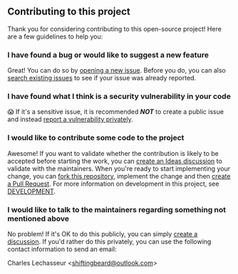 ## Contributing to this project

Thank you for considering contributing to this open-source project! Here are a few guidelines to help you:

### I have found a bug or would like to suggest a new feature

Great! You can do so by [opening a new issue](https://github.com/clechasseur/aoc_leaderbot_cargo_lambda/issues/new/choose).
Before you do, you can also [search existing issues](https://github.com/clechasseur/aoc_leaderbot_cargo_lambda/issues) to see if your issue was already reported.

### I have found what I think is a security vulnerability in your code

😱 If it's a sensitive issue, it is recommended **_NOT_** to create a public issue and instead [report a vulnerability privately](https://github.com/clechasseur/aoc_leaderbot_cargo_lambda/security/advisories/new).

### I would like to contribute some code to the project

Awesome! If you want to validate whether the contribution is likely to be accepted before starting the work, you can [create an Ideas discussion](https://github.com/clechasseur/aoc_leaderbot_cargo_lambda/discussions/new?category=ideas) to validate with the maintainers.
When you're ready to start implementing your change, you can [fork this repository](https://github.com/clechasseur/aoc_leaderbot_cargo_lambda/fork), implement the change and then [create a Pull Request](https://github.com/clechasseur/aoc_leaderbot_cargo_lambda/compare).
For more information on development in this project, see [DEVELOPMENT](DEVELOPMENT.md).

### I would like to talk to the maintainers regarding something not mentioned above

No problem! If it's OK to do this publicly, you can simply [create a discussion](https://github.com/clechasseur/aoc_leaderbot_cargo_lambda/discussions/new/choose).
If you'd rather do this privately, you can use the following contact information to send an email:

Charles Lechasseur \<shiftingbeard@outlook.com\>
